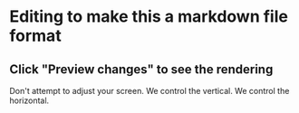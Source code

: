 # Editing to make this a markdown file format
## Click "Preview changes" to see the rendering

Don't attempt to adjust your screen. We control the vertical. We control the horizontal.
